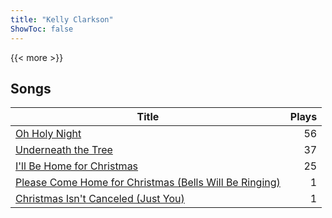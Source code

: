 ```yaml
---
title: "Kelly Clarkson"
ShowToc: false
---
```


{{< more >}}

## Songs
Title | Plays 
----- | -----: 
[Oh Holy Night](/songs/oh-holy-night) | 56
[Underneath the Tree](/songs/underneath-the-tree) | 37
[I'll Be Home for Christmas](/songs/ill-be-home-for-christmas) | 25
[Please Come Home for Christmas (Bells Will Be Ringing)](/songs/please-come-home-for-christmas-bells-will-be-ringing) | 1
[Christmas Isn't Canceled (Just You)](/songs/christmas-isnt-canceled-just-you) | 1

